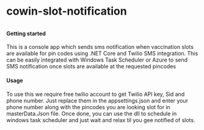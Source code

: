 # cowin-slot-notification
###### 

#### Getting started

This is a console app which sends sms notification when vaccination slots are available for pin codes using .NET Core and Twilio SMS integration. This can be easily integrated with Windows Task Scheduler or Azure to send SMS notification once slots are available at the requested pincodes

#### Usage
To use this we require free twilio account to get Twilio API key, Sid and phone number. Just replace them in the appsettings.json and enter your phone number along with the pincodes you are looking slot for in masterData.Json file. Once done, you can use the dll to schedule in windows task scheduler and just wait and relax til you gee notified of slots.
